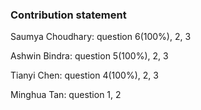 ### Contribution statement

Saumya Choudhary: question 6(100%), 2, 3

Ashwin Bindra: question 5(100%), 2, 3

Tianyi Chen: question 4(100%), 2, 3

Minghua Tan: question 1, 2